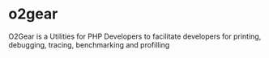 # o2gear
O2Gear is a Utilities for PHP Developers to facilitate developers for printing, debugging, tracing, benchmarking and profilling
